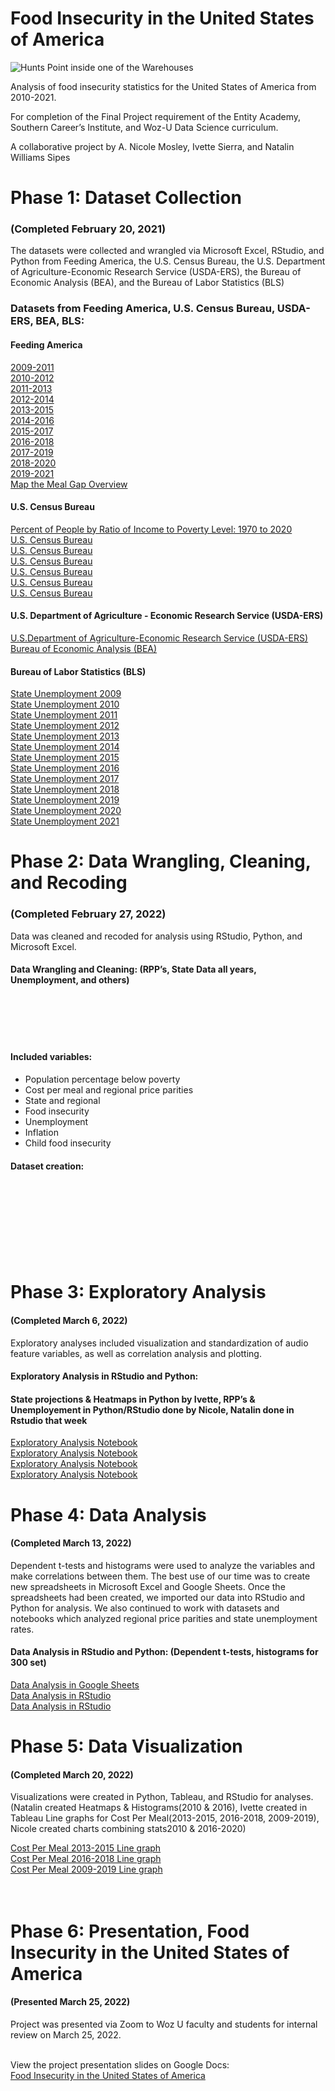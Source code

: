 # Food Insecurity in the United States of America

![Hunts Point inside one of the Warehouses](https://user-images.githubusercontent.com/90985349/160289375-983f6c1e-2a18-43f7-9c3e-af03639067cb.jpg)

Analysis of food insecurity statistics for the United States of America from 2010-2021.

For completion of the Final Project requirement of the Entity Academy, Southern Career’s Institute, and Woz-U Data Science curriculum.

A collaborative project by A. Nicole Mosley, Ivette Sierra, and Natalin Williams Sipes

# Phase 1: Dataset Collection 
### (Completed February 20, 2021)

The datasets were collected and wrangled via Microsoft Excel, RStudio, and Python from Feeding America, the U.S. Census Bureau, the U.S. Department of Agriculture-Economic Research Service (USDA-ERS), the Bureau of Economic Analysis (BEA), and the Bureau of Labor Statistics (BLS) 

### Datasets from Feeding America, U.S. Census Bureau, USDA-ERS, BEA, BLS:

#### Feeding America
[2009-2011](https://github.com/NatalinSipes/Final-Project/blob/d8b2e9243020d2bd0936ccf0f4426f74cd3a6a81/Phase%201%20Dataset%20Collection/Feeding%20America%20Data/Map%20the%20Meal%20Gap%20Data_FeedingAmerica/MMG2011_2009Data_ToShare.xlsx)<br />
[2010-2012](https://github.com/NatalinSipes/Final-Project/blob/e2eb9cb3fe1309fb3f19ddcfc790248cc7e38fcb/Phase%201%20Dataset%20Collection/Feeding%20America%20Data/Map%20the%20Meal%20Gap%20Data_FeedingAmerica/MMG2012_2010Data_ToShare.xlsx)<br />
[2011-2013](https://github.com/NatalinSipes/Final-Project/blob/e2eb9cb3fe1309fb3f19ddcfc790248cc7e38fcb/Phase%201%20Dataset%20Collection/Feeding%20America%20Data/Map%20the%20Meal%20Gap%20Data_FeedingAmerica/MMG2013_2011Data_ToShare.xlsx)<br />
[2012-2014](https://github.com/NatalinSipes/Final-Project/blob/e2eb9cb3fe1309fb3f19ddcfc790248cc7e38fcb/Phase%201%20Dataset%20Collection/Feeding%20America%20Data/Map%20the%20Meal%20Gap%20Data_FeedingAmerica/MMG2014_2012Data_ToShare.xlsx)<br />
[2013-2015](https://github.com/NatalinSipes/Final-Project/blob/e2eb9cb3fe1309fb3f19ddcfc790248cc7e38fcb/Phase%201%20Dataset%20Collection/Feeding%20America%20Data/Map%20the%20Meal%20Gap%20Data_FeedingAmerica/MMG2015_2013Data_ToShare.xlsx)<br />
[2014-2016](https://github.com/NatalinSipes/Final-Project/blob/e2eb9cb3fe1309fb3f19ddcfc790248cc7e38fcb/Phase%201%20Dataset%20Collection/Feeding%20America%20Data/Map%20the%20Meal%20Gap%20Data_FeedingAmerica/MMG2016_2014Data_ToShare.xlsx)<br />
[2015-2017](https://github.com/NatalinSipes/Final-Project/blob/e2eb9cb3fe1309fb3f19ddcfc790248cc7e38fcb/Phase%201%20Dataset%20Collection/Feeding%20America%20Data/Map%20the%20Meal%20Gap%20Data_FeedingAmerica/MMG2017_2015Data_ToShare.xlsx)<br />
[2016-2018](https://github.com/NatalinSipes/Final-Project/blob/e2eb9cb3fe1309fb3f19ddcfc790248cc7e38fcb/Phase%201%20Dataset%20Collection/Feeding%20America%20Data/Map%20the%20Meal%20Gap%20Data_FeedingAmerica/MMG2018_2016Data_ToShare.xlsx)<br />
[2017-2019](https://github.com/NatalinSipes/Final-Project/blob/e2eb9cb3fe1309fb3f19ddcfc790248cc7e38fcb/Phase%201%20Dataset%20Collection/Feeding%20America%20Data/Map%20the%20Meal%20Gap%20Data_FeedingAmerica/MMG2019_2017Data_ToShare.xlsx)<br />
[2018-2020](https://github.com/NatalinSipes/Final-Project/blob/e2eb9cb3fe1309fb3f19ddcfc790248cc7e38fcb/Phase%201%20Dataset%20Collection/Feeding%20America%20Data/Map%20the%20Meal%20Gap%20Data_FeedingAmerica/MMG2020_2018Data_ToShare.xlsx)<br />
[2019-2021](https://github.com/NatalinSipes/Final-Project/blob/e2eb9cb3fe1309fb3f19ddcfc790248cc7e38fcb/Phase%201%20Dataset%20Collection/Feeding%20America%20Data/Map%20the%20Meal%20Gap%20Data_FeedingAmerica/MMG2021_2019Data_ToShare.xlsx)<br />
[Map the Meal Gap Overview](https://github.com/NatalinSipes/Final-Project/blob/e2eb9cb3fe1309fb3f19ddcfc790248cc7e38fcb/Phase%201%20Dataset%20Collection/Feeding%20America%20Data/Map%20the%20Meal%20Gap%20Data_FeedingAmerica/Map%20the%20Meal%20Gap%20Overview%20and%20FAQ%2010.2020.pdf)<br />

#### U.S. Census Bureau
[Percent of People by Ratio of Income to Poverty Level: 1970 to 2020]()<br />
[U.S. Census Bureau]()<br />
[U.S. Census Bureau]()<br />
[U.S. Census Bureau]()<br />
[U.S. Census Bureau]()<br />
[U.S. Census Bureau]()<br />
[U.S. Census Bureau]()<br />
#### U.S. Department of Agriculture - Economic Research Service (USDA-ERS)
[U.S.Department of Agriculture-Economic Research Service (USDA-ERS)](https://github.com/NatalinSipes/Final-Project/blob/f8811e5b137aa74c80f1eddd5a1b09eefdb5c1b1/Phase%201%20Dataset%20Collection/Percent%20by%20Ratio%20of%20Income%20to%20Poverty,%201970-2020%20.xlsx)<br />
[Bureau of Economic Analysis (BEA)]()<br />
#### Bureau of Labor Statistics (BLS)
[State Unemployment 2009](https://github.com/NatalinSipes/Final-Project/blob/47fefebcaa3daa20549fec0b7fc8fc5eaf5d21de/Phase%201%20Dataset%20Collection/Unemployment/STATE-UI-RATES-2009.pdf)<br />
[State Unemployment 2010](https://github.com/NatalinSipes/Final-Project/blob/47fefebcaa3daa20549fec0b7fc8fc5eaf5d21de/Phase%201%20Dataset%20Collection/Unemployment/STATE-UI-RATES-2010.pdf)<br />
[State Unemployment 2011](https://github.com/NatalinSipes/Final-Project/blob/47fefebcaa3daa20549fec0b7fc8fc5eaf5d21de/Phase%201%20Dataset%20Collection/Unemployment/STATE-UI-RATES-2011.pdf)<br />
[State Unemployment 2012](https://github.com/NatalinSipes/Final-Project/blob/47fefebcaa3daa20549fec0b7fc8fc5eaf5d21de/Phase%201%20Dataset%20Collection/Unemployment/STATE-UI-RATES-2012.pdf)<br />
[State Unemployment 2013](https://github.com/NatalinSipes/Final-Project/blob/47fefebcaa3daa20549fec0b7fc8fc5eaf5d21de/Phase%201%20Dataset%20Collection/Unemployment/STATE-UI-RATES-2013.pdf)<br />
[State Unemployment 2014](https://github.com/NatalinSipes/Final-Project/blob/47fefebcaa3daa20549fec0b7fc8fc5eaf5d21de/Phase%201%20Dataset%20Collection/Unemployment/STATE-UI-RATES-2014.pdf)<br />
[State Unemployment 2015](https://github.com/NatalinSipes/Final-Project/blob/47fefebcaa3daa20549fec0b7fc8fc5eaf5d21de/Phase%201%20Dataset%20Collection/Unemployment/STATE-UI-RATES-2015.pdf)<br />
[State Unemployment 2016](https://github.com/NatalinSipes/Final-Project/blob/47fefebcaa3daa20549fec0b7fc8fc5eaf5d21de/Phase%201%20Dataset%20Collection/Unemployment/StateUnemploymentRates2016.pdf)<br />
[State Unemployment 2017](https://github.com/NatalinSipes/Final-Project/blob/47fefebcaa3daa20549fec0b7fc8fc5eaf5d21de/Phase%201%20Dataset%20Collection/Unemployment/StateUnemploymentRates2017.pdf)<br />
[State Unemployment 2018](https://github.com/NatalinSipes/Final-Project/blob/47fefebcaa3daa20549fec0b7fc8fc5eaf5d21de/Phase%201%20Dataset%20Collection/Unemployment/State-UI-2018_19.pdf)<br />
[State Unemployment 2019](https://github.com/NatalinSipes/Final-Project/blob/47fefebcaa3daa20549fec0b7fc8fc5eaf5d21de/Phase%201%20Dataset%20Collection/Unemployment/State-UI-2018_19.pdf)<br />
[State Unemployment 2020](https://github.com/NatalinSipes/Final-Project/blob/47fefebcaa3daa20549fec0b7fc8fc5eaf5d21de/Phase%201%20Dataset%20Collection/Unemployment/State%20UI%202020_21.pdf)<br />
[State Unemployment 2021](https://github.com/NatalinSipes/Final-Project/blob/47fefebcaa3daa20549fec0b7fc8fc5eaf5d21de/Phase%201%20Dataset%20Collection/Unemployment/State%20UI%202020_21.pdf)<br />
















# Phase 2: Data Wrangling, Cleaning, and Recoding
### (Completed February 27, 2022)

Data was cleaned and recoded for analysis using RStudio, Python, and Microsoft Excel.

#### Data Wrangling and Cleaning: (RPP’s, State Data all years, Unemployment, and others)
[]()<br />
[]()<br />
[]()<br />
[]()<br />

#### Included variables:
-	Population percentage below poverty 
-	Cost per meal and regional price parities
-	State and regional
-	Food insecurity
-	Unemployment
-	Inflation
-	Child food insecurity

#### Dataset creation:
[]()<br />
[]()<br />
[]()<br />
[]()<br />
[]()<br />
[]()<br />
[]()<br />

# Phase 3: Exploratory Analysis
#### (Completed March 6, 2022)

Exploratory analyses included visualization and standardization of audio feature variables, as well as correlation analysis and plotting.

#### Exploratory Analysis in RStudio and Python: 
#### State projections & Heatmaps in Python by Ivette, RPP’s & Unemployement in Python/RStudio done by Nicole, Natalin done in Rstudio that week

[Exploratory Analysis Notebook](https://github.com/NatalinSipes/Final-Project/blob/0ece120f9569e0492de3669537694953df4cb7e9/Phase%203%20Exploratory%20Analysis/Week%203-%20State_Data_Multiple_Years.xlsx%20%20Exploratory%20Analysis.ipynb)<br />
[Exploratory Analysis Notebook](https://github.com/NatalinSipes/Final-Project/blob/58051b89b29e5a9760482b525ca1a8d67b00e0f3/Phase%203%20Exploratory%20Analysis/Unemployment%20Rates%20of%20States%20ranging%202017-2018%20&%202020-2021%20and%20Ratio%20of%20Income%20Poverty.ipynb)<br />
[Exploratory Analysis Notebook](https://github.com/NatalinSipes/Final-Project/blob/1e3f06e8864d61cc6cd30aee8c981021dc112d4d/Phase%203%20Exploratory%20Analysis/StateUI_explanalysis.ipynb)<br />
[Exploratory Analysis Notebook](https://github.com/NatalinSipes/Final-Project/blob/47833b7e75e912076ac51904303d16c1f6620126/Phase%203%20Exploratory%20Analysis/RPP_explanalysis.ipynb)<br />

# Phase 4: Data Analysis
#### (Completed March 13, 2022)

Dependent t-tests and histograms were used to analyze the variables and make correlations between them. The best use of our time was to create new spreadsheets in Microsoft Excel and Google Sheets. Once the spreadsheets had been created, we imported our data into RStudio and Python for analysis. We also continued to work with datasets and notebooks which analyzed regional price parities and state unemployment rates.

#### Data Analysis in RStudio and Python: (Dependent t-tests, histograms for 300 set)

[Data Analysis in Google Sheets](https://github.com/NatalinSipes/Final-Project/blob/328ce7ea4ad843cdb557867b24095c40a74534d0/Phase%203%20Exploratory%20Analysis/AnnualStateUI_DepTtest.xlsx)<br />
[Data Analysis in RStudio](https://github.com/NatalinSipes/Final-Project/blob/7acd5628f51bd80650a360efbfb7a370986a64f8/Phase%204%20Data%20Analysis/Week4FPDataAnalysisinR.R)<br />
[Data Analysis in RStudio](https://github.com/NatalinSipes/Final-Project/blob/2c04725bc76242a0981180dd9ee61fe870e92019/Phase%204%20Data%20Analysis/Week4FPDataAnalysisinR2010-2019.R)<br />

# Phase 5: Data Visualization
#### (Completed March 20, 2022)

Visualizations were created in Python, Tableau, and RStudio for analyses.(Natalin created Heatmaps & Histograms(2010 & 2016), Ivette created in Tableau Line graphs for Cost Per Meal(2013-2015, 2016-2018, 2009-2019), Nicole created charts combining stats2010 & 2016-2020)<br />

[Cost Per Meal 2013-2015 Line graph](https://public.tableau.com/app/profile/ivette8594/viz/CostPerMeal2013-2015/CostPerMeal2013-2015?publish=yes)<br />
[Cost Per Meal 2016-2018 Line graph](https://public.tableau.com/app/profile/ivette8594/viz/2016-2018CostPerMealinStates/Story1?publish=yes)<br />
[Cost Per Meal 2009-2019 Line graph](https://public.tableau.com/app/profile/ivette8594/viz/2009-2019CostPerMeal/CostPerMealin2009-2019?publish=yes)<br />
[]()<br />
[]()<br />

# Phase 6: Presentation, Food Insecurity in the United States of America
#### (Presented March 25, 2022)

Project was presented via Zoom to Woz U faculty and students for internal review on March 25, 2022. <br /><br />

View the project presentation slides on Google Docs: <br />
[Food Insecurity in the United States of America](https://github.com/NatalinSipes/Final-Project/blob/917b8b1b3093fae250a59f186e793a11db7493c7/Phase%206%20Project%20Presentation/Food%20Insecurity%20Final%20Presentation%20.pdf)
